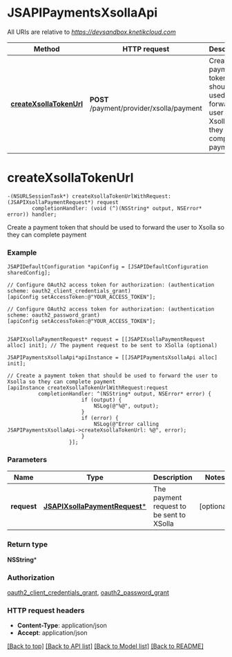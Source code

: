 # JSAPIPaymentsXsollaApi

All URIs are relative to *https://devsandbox.knetikcloud.com*

Method | HTTP request | Description
------------- | ------------- | -------------
[**createXsollaTokenUrl**](JSAPIPaymentsXsollaApi.md#createxsollatokenurl) | **POST** /payment/provider/xsolla/payment | Create a payment token that should be used to forward the user to Xsolla so they can complete payment


# **createXsollaTokenUrl**
```objc
-(NSURLSessionTask*) createXsollaTokenUrlWithRequest: (JSAPIXsollaPaymentRequest*) request
        completionHandler: (void (^)(NSString* output, NSError* error)) handler;
```

Create a payment token that should be used to forward the user to Xsolla so they can complete payment

### Example 
```objc
JSAPIDefaultConfiguration *apiConfig = [JSAPIDefaultConfiguration sharedConfig];

// Configure OAuth2 access token for authorization: (authentication scheme: oauth2_client_credentials_grant)
[apiConfig setAccessToken:@"YOUR_ACCESS_TOKEN"];

// Configure OAuth2 access token for authorization: (authentication scheme: oauth2_password_grant)
[apiConfig setAccessToken:@"YOUR_ACCESS_TOKEN"];


JSAPIXsollaPaymentRequest* request = [[JSAPIXsollaPaymentRequest alloc] init]; // The payment request to be sent to XSolla (optional)

JSAPIPaymentsXsollaApi*apiInstance = [[JSAPIPaymentsXsollaApi alloc] init];

// Create a payment token that should be used to forward the user to Xsolla so they can complete payment
[apiInstance createXsollaTokenUrlWithRequest:request
          completionHandler: ^(NSString* output, NSError* error) {
                        if (output) {
                            NSLog(@"%@", output);
                        }
                        if (error) {
                            NSLog(@"Error calling JSAPIPaymentsXsollaApi->createXsollaTokenUrl: %@", error);
                        }
                    }];
```

### Parameters

Name | Type | Description  | Notes
------------- | ------------- | ------------- | -------------
 **request** | [**JSAPIXsollaPaymentRequest***](JSAPIXsollaPaymentRequest.md)| The payment request to be sent to XSolla | [optional] 

### Return type

**NSString***

### Authorization

[oauth2_client_credentials_grant](../README.md#oauth2_client_credentials_grant), [oauth2_password_grant](../README.md#oauth2_password_grant)

### HTTP request headers

 - **Content-Type**: application/json
 - **Accept**: application/json

[[Back to top]](#) [[Back to API list]](../README.md#documentation-for-api-endpoints) [[Back to Model list]](../README.md#documentation-for-models) [[Back to README]](../README.md)

